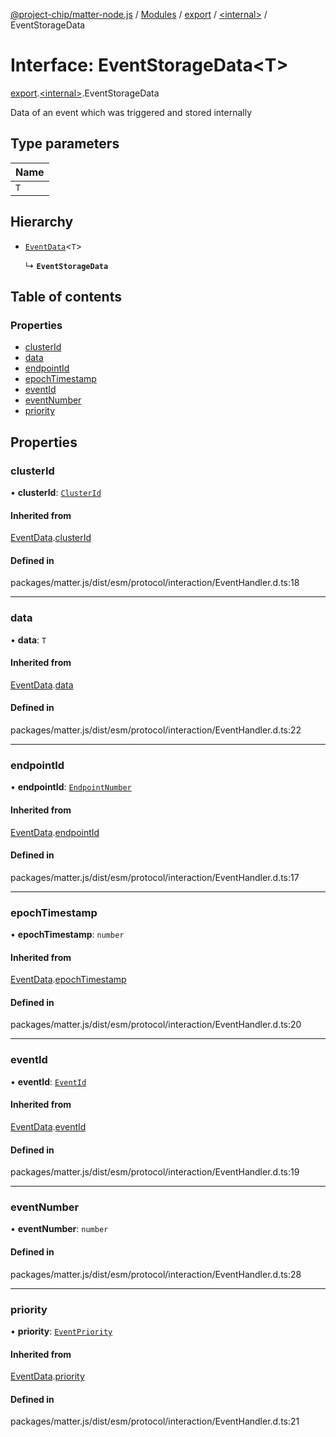 [@project-chip/matter-node.js](../README.md) / [Modules](../modules.md) / [export](../modules/export.md) / [\<internal\>](../modules/export._internal_.md) / EventStorageData

# Interface: EventStorageData\<T\>

[export](../modules/export.md).[\<internal\>](../modules/export._internal_.md).EventStorageData

Data of an event which was triggered and stored internally

## Type parameters

| Name |
| :------ |
| `T` |

## Hierarchy

- [`EventData`](export._internal_.EventData.md)\<`T`\>

  ↳ **`EventStorageData`**

## Table of contents

### Properties

- [clusterId](export._internal_.EventStorageData.md#clusterid)
- [data](export._internal_.EventStorageData.md#data)
- [endpointId](export._internal_.EventStorageData.md#endpointid)
- [epochTimestamp](export._internal_.EventStorageData.md#epochtimestamp)
- [eventId](export._internal_.EventStorageData.md#eventid)
- [eventNumber](export._internal_.EventStorageData.md#eventnumber)
- [priority](export._internal_.EventStorageData.md#priority)

## Properties

### clusterId

• **clusterId**: [`ClusterId`](../modules/exports_datatype.md#clusterid)

#### Inherited from

[EventData](export._internal_.EventData.md).[clusterId](export._internal_.EventData.md#clusterid)

#### Defined in

packages/matter.js/dist/esm/protocol/interaction/EventHandler.d.ts:18

___

### data

• **data**: `T`

#### Inherited from

[EventData](export._internal_.EventData.md).[data](export._internal_.EventData.md#data)

#### Defined in

packages/matter.js/dist/esm/protocol/interaction/EventHandler.d.ts:22

___

### endpointId

• **endpointId**: [`EndpointNumber`](../modules/exports_datatype.md#endpointnumber)

#### Inherited from

[EventData](export._internal_.EventData.md).[endpointId](export._internal_.EventData.md#endpointid)

#### Defined in

packages/matter.js/dist/esm/protocol/interaction/EventHandler.d.ts:17

___

### epochTimestamp

• **epochTimestamp**: `number`

#### Inherited from

[EventData](export._internal_.EventData.md).[epochTimestamp](export._internal_.EventData.md#epochtimestamp)

#### Defined in

packages/matter.js/dist/esm/protocol/interaction/EventHandler.d.ts:20

___

### eventId

• **eventId**: [`EventId`](../modules/exports_datatype.md#eventid)

#### Inherited from

[EventData](export._internal_.EventData.md).[eventId](export._internal_.EventData.md#eventid)

#### Defined in

packages/matter.js/dist/esm/protocol/interaction/EventHandler.d.ts:19

___

### eventNumber

• **eventNumber**: `number`

#### Defined in

packages/matter.js/dist/esm/protocol/interaction/EventHandler.d.ts:28

___

### priority

• **priority**: [`EventPriority`](../enums/exports_cluster.EventPriority.md)

#### Inherited from

[EventData](export._internal_.EventData.md).[priority](export._internal_.EventData.md#priority)

#### Defined in

packages/matter.js/dist/esm/protocol/interaction/EventHandler.d.ts:21

